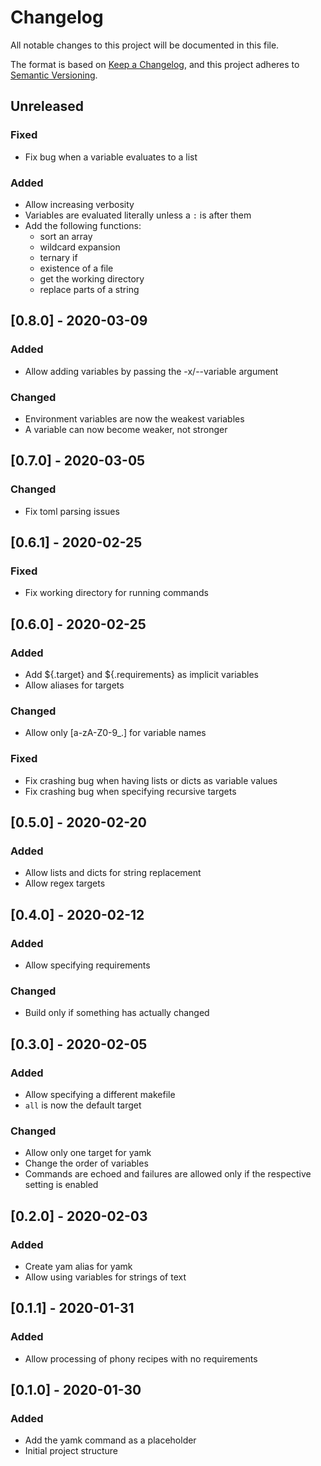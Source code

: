# Changelog
All notable changes to this project will be documented in this file.

The format is based on [Keep a Changelog](https://keepachangelog.com/en/1.0.0/),
and this project adheres to [Semantic Versioning](https://semver.org/spec/v2.0.0.html).

## Unreleased

### Fixed
- Fix bug when a variable evaluates to a list

### Added
- Allow increasing verbosity
- Variables are evaluated literally unless a `:` is after them
- Add the following functions:
  - sort an array
  - wildcard expansion
  - ternary if
  - existence of a file
  - get the working directory
  - replace parts of a string


## [0.8.0] - 2020-03-09
### Added
- Allow adding variables by passing the -x/--variable argument

### Changed
- Environment variables are now the weakest variables
- A variable can now become weaker, not stronger

## [0.7.0] - 2020-03-05
### Changed
- Fix toml parsing issues

## [0.6.1] - 2020-02-25
### Fixed
- Fix working directory for running commands

## [0.6.0] - 2020-02-25
### Added
- Add ${.target} and ${.requirements} as implicit variables
- Allow aliases for targets

### Changed
- Allow only [a-zA-Z0-9\_.] for variable names

### Fixed
- Fix crashing bug when having lists or dicts as variable values
- Fix crashing bug when specifying recursive targets

## [0.5.0] - 2020-02-20
### Added
- Allow lists and dicts for string replacement
- Allow regex targets

## [0.4.0] - 2020-02-12
### Added
- Allow specifying requirements

### Changed
- Build only if something has actually changed

## [0.3.0] - 2020-02-05
### Added
- Allow specifying a different makefile
- `all` is now the default target

### Changed
- Allow only one target for yamk
- Change the order of variables
- Commands are echoed and failures are allowed only if the respective setting is enabled

## [0.2.0] - 2020-02-03
### Added
- Create yam alias for yamk
- Allow using variables for strings of text

## [0.1.1] - 2020-01-31
### Added
- Allow processing of phony recipes with no requirements

## [0.1.0] - 2020-01-30
### Added
- Add the yamk command as a placeholder
- Initial project structure
